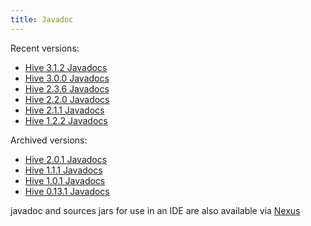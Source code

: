 ```yaml
---
title: Javadoc
---
```


Recent versions:

  * [Hive 3.1.2 Javadocs][r3.1.2]
  * [Hive 3.0.0 Javadocs][r3.0.0]
  * [Hive 2.3.6 Javadocs][r2.3.6]
  * [Hive 2.2.0 Javadocs][r2.2.0]
  * [Hive 2.1.1 Javadocs][r2.1.1]
  * [Hive 1.2.2 Javadocs][r1.2.2]

Archived versions:

  * [Hive 2.0.1 Javadocs][r2.0.1]
  * [Hive 1.1.1 Javadocs][r1.1.1]
  * [Hive 1.0.1 Javadocs][r1.0.1]
  * [Hive 0.13.1 Javadocs][r0.13.1]

javadoc and sources jars for use in an IDE are also available via [Nexus][]

[r3.1.2]: /javadocs/r3.1.2/api/index.html
[r3.0.0]: /javadocs/r3.0.0/api/index.html
[r2.3.6]: /javadocs/r2.3.6/api/index.html
[r2.2.0]: /javadocs/r2.2.0/api/index.html
[r2.1.1]: /javadocs/r2.1.1/api/index.html
[r1.2.2]: /javadocs/r1.2.2/api/index.html
[r2.0.1]: https://svn.apache.org/repos/infra/websites/production/hive/content/javadocs/r2.0.1/api/index.html?p=1015623
[r1.1.1]: https://svn.apache.org/repos/infra/websites/production/hive/content/javadocs/r1.1.1/api/index.html?p=1015623
[r1.0.1]: https://svn.apache.org/repos/infra/websites/production/hive/content/javadocs/r1.0.1/api/index.html?p=1015623
[r0.13.1]: https://svn.apache.org/repos/infra/websites/production/hive/content/javadocs/r0.13.1/api/index.html?p=1015623
[Nexus]: https://repository.apache.org/index.html#nexus-search;gav~org.apache.hive~~~~
